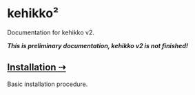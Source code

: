 ---
---

# kehikko²

Documentation for kehikko v2.

***This is preliminary documentation, kehikko v2 is not finished!***

## [Installation ⇢](install)

Basic installation procedure.

